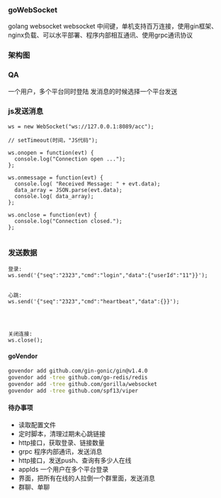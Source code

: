### goWebSocket
golang websocket websocket 中间键，单机支持百万连接，使用gin框架、nginx负载、可以水平部署、程序内部相互通讯、使用grpc通讯协议

### 架构图


### QA


一个用户，多个平台同时登陆
发消息的时候选择一个平台发送


### js发送消息
```$xslt
ws = new WebSocket("ws://127.0.0.1:8089/acc");
 
// setTimeout(时间，"JS代码");
 
ws.onopen = function(evt) {
  console.log("Connection open ...");
};
 
ws.onmessage = function(evt) {
  console.log( "Received Message: " + evt.data);
  data_array = JSON.parse(evt.data);
  console.log( data_array);
};
 
ws.onclose = function(evt) {
  console.log("Connection closed.");
};
 

```

### 发送数据
```$xslt
登录:
ws.send('{"seq":"2323","cmd":"login","data":{"userId":"11"}}');
 
 
心跳:
ws.send('{"seq":"2323","cmd":"heartbeat","data":{}}');
 
 
 
 
关闭连接:
ws.close();
```


#### goVendor
```bash
govendor add github.com/gin-gonic/gin@v1.4.0
govendor add -tree github.com/go-redis/redis
govendor add -tree github.com/gorilla/websocket
govendor add -tree github.com/spf13/viper
```

#### 待办事项
- 读取配置文件
- 定时脚本，清理过期未心跳链接
- http接口，获取登录、链接数量
- grpc 程序内部通讯，发送消息
- http接口，发送push、查询有多少人在线
- appIds 一个用户在多个平台登录
- 界面，把所有在线的人拉倒一个群里面，发送消息
- 群聊、单聊